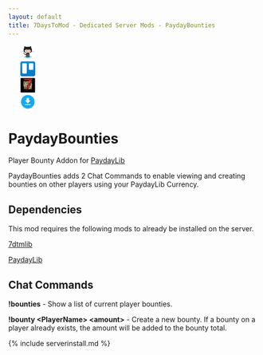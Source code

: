 ```yaml
---
layout: default
title: 7DaysToMod - Dedicated Server Mods - PaydayBounties
---
```

<ul style="list-style: none;">
	<li class="link-toolbar-right">
		<a href="https://github.com/7DaysToMod/PaydayBounties" class="social-icon" target="_blank" title="View on Github">
			<img src="/images/Octocat.png" height="30">
		</a>
	</li>
	<li class="link-toolbar-right">
		<a href="https://trello.com/b/nSYDo2K2/paydaybounties" class="social-icon" target="_blank" title="TODO List on Trello">
			<img src="/images/trello.png" height="30">
		</a>
	</li>
	<li class="link-toolbar-right">
		<a href="http://7daystodie.com/forums/" class="social-icon" target="_blank" title="7DaysToDie.com Forum Post">
			<img src="/images/placeholder_small.png" height="30">
		</a>
	</li>
	<li class="link-toolbar-right">
		<a href="https://github.com/7DaysToMod/PaydayBounties/releases" class="social-icon" target="_blank" title="Downloads">
			<img src="/images/download.png" height="30">
		</a>
	</li>
</ul>

# PaydayBounties

Player Bounty Addon for [PaydayLib](http://7daystomod.com/mods/paydaylib)

PaydayBounties adds 2 Chat Commands to enable viewing and creating bounties on other players using your PaydayLib Currency.

## Dependencies

This mod requires the following mods to already be installed on the server.

[7dtmlib](http://7daystomod.com/mods/7dtmlib)

[PaydayLib](http://7daystomod.com/mods/PaydayLib)

## Chat Commands

__!bounties__ - Show a list of current player bounties.

__!bounty &lt;PlayerName&gt; &lt;amount&gt;__ - Create a new bounty.  If a bounty on a player already exists, the amount will be added to the bounty total.

{% include serverinstall.md %}